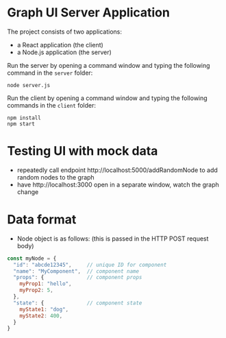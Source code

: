 # Graph UI Server Application

The project consists of two applications:

- a React application (the client)
- a Node.js application (the server)

Run the server by opening a command window and typing the following command in the `server` folder:

```shell
node server.js
```

Run the client by opening a command window and typing the following commands in the `client` folder:

```shell
npm install
npm start
```

# Testing UI with mock data

- repeatedly call endpoint http://localhost:5000/addRandomNode to add random nodes to the graph
- have http://localhost:3000 open in a separate window, watch the graph change

# Data format
- Node object is as follows: (this is passed in the HTTP POST request body)
```js
const myNode = { 
  "id": "abcde12345",     // unique ID for component
  "name": "MyComponent",  // component name
  "props": {              // component props
    myProp1: "hello",
    myProp2: 5,
  },
  "state": {              // component state
    myState1: "dog",
    myState2: 400,
  }
}
```

